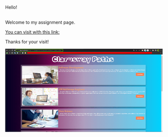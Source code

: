 Hello!<br>
<br>

Welcome to my assignment page.

[You can visit with this link:](https://aligezik.github.io/assignment/assignment-frontend/frontend/css/5-courses-paths/)

Thanks for your visit!

![Last Version Snapshot](./paths.png)

